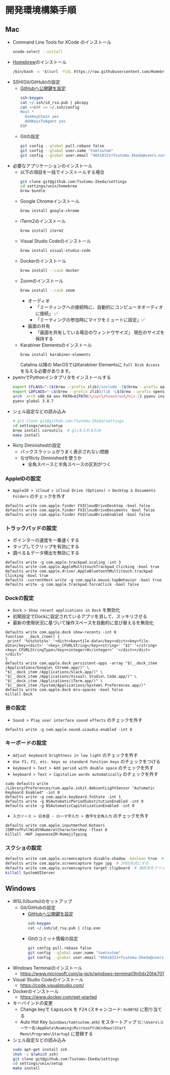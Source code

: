 # 開発環境構築手順

## Mac

- Command Line Tools for XCode のインストール
  ```bash
  xcode-select --install
  ```
- [Homebrew](https://brew.sh/)のインストール
  ```bash
  /bin/bash -c "$(curl -fsSL https://raw.githubusercontent.com/Homebrew/install/master/install.sh)"
  ```
- SSH(Git/GitHub)の設定
  - [GitHubへ公開鍵を設定](https://github.com/settings/keys)
    ```bash
    ssh-keygen
    cat ~/.ssh/id_rsa.pub | pbcopy
    cat <<EOF >> ~/.ssh/config
    Host *
      UseKeyChain yes
      AddKeysToAgent yes
    EOF
    ```
  - Gitの設定
    ```bash
    git config --global pull.rebase false
    git config --global user.name "tomtsutom"
    git config --global user.email "40418321+Tsutomu-Ikeda@users.noreply.github.com"
    ```
- 必要なアプリケーションのインストール
  - 以下の項目を一括でインストールする場合
    ```bash
    git clone git@github.com:Tsutomu-Ikeda/settings
    cd settings/unix/homebrew
    brew bundle
    ```
  - Google Chromeインストール
    ```bash
    brew install google-chrome
    ```
  - iTerm2のインストール
    ```bash
    brew install iterm2
    ```
  - Visual Studio Codeのインストール
    ```bash
    brew install visual-studio-code
    ```
  - Dockerのインストール
    ```bash
    brew install --cask docker
    ```
  - Zoomのインストール
    ```bash
    brew install --cask zoom
    ```
    - オーディオ
      - 「ミーティングへの接続時に、自動的にコンピュータオーディオに接続」 ✅
      - 「ミーティングの参加時にマイクをミュートに設定」✅
    - 画面の共有
      - 「画面を共有している場合のウィンドウサイズ」 現在のサイズを保持する
  - Karabiner Elementsのインストール
    ```bash
    brew install karabiner-elements
    ```
    Catalina 以降の MacOSではKarabiner Elementsに `Full Disk Access` を与える必要があります。
- pyenvでPythonインタプリタをインストールする
  ```bash
  export CFLAGS="-I$(brew --prefix zlib)/include -I$(brew --prefix openssl)/include -I$(brew --prefix bzip2)/include -I$(brew --prefix readline)/include -I$(xcrun --show-sdk-path)/usr/include"
  export LDFLAGS="-L$(brew --prefix zlib)/lib -L$(brew --prefix openssl)/lib -L$(brew --prefix bzip2)/lib -L$(brew --prefix readline)/lib"
  arch -arch x86_64 env PATH=${PATH/\/opt\/homebrew\/bin:/} pyenv install 3.8.7
  pyenv global 3.8.7
  ```
- シェル設定などの読み込み
  ```bash
  # git clone git@github.com:Tsutomu-Ikeda/settings
  cd settings/unix/setup
  brew install coreutils  # glsを入れるため
  make install
  ```
- Ricty Diminishedの設定
  - バックスラッシュがうまく表示されない問題
  - なぜRicty Diminishedを使うか
    - 全角スペースと半角スペースの区別がつく

### AppleIDの設定

- `AppleID > iCloud > iCloud Drive (Options) > Desktop & Documents Folders` のチェックを外す

```
defaults write com.apple.finder FXICloudDriveDesktop -bool false
defaults write com.apple.finder FXICloudDriveDocuments -bool false
defaults write com.apple.finder FXICloudDriveEnabled -bool false
```

### トラックパッドの設定

- ポインターの速度を一番速くする
- タップしてクリップを有効にする
- 調べる＆データ検出を無効にする

```
defaults write -g com.apple.trackpad.scaling -int 3
defaults write com.apple.AppleMultitouchTrackpad Clicking -bool true
defaults write com.apple.driver.AppleBluetoothMultitouch.trackpad Clicking -bool true
defaults -currentHost write -g com.apple.mouse.tapBehavior -bool true
defaults write -g com.apple.trackpad.forceClick -bool false
```

### Dockの設定

- `Dock > Show recent applications in Dock` を無効化
- 初期設定でDockに設定されているアプリを消して、スッキリさせる
- 最新の使用状況に基づいて操作スペースを自動的に並び替えるを無効化

```
defaults write com.apple.dock show-recents -int 0
function __dock_item() {
 printf '%s%s%s%s%s' '<dict><key>tile-data</key><dict><key>file-data</key><dict>' '<key>_CFURLString</key><string>' "$1" '</string><key>_CFURLStringType</key><integer>0</integer>' '</dict></dict></dict>'
}
defaults write com.apple.dock persistent-apps -array "$(__dock_item /Applications/Google\ Chrome.app/)" \
"$(__dock_item /Applications/Slack.app/)" \
"$(__dock_item /Applications/Visual\ Studio\ Code.app/)" \
"$(__dock_item /Applications/iTerm.app/)" \
"$(__dock_item /System/Applications/System\ Preferences.app/)"
defaults write com.apple.dock mru-spaces -bool false
killall Dock
```

### 音の設定

- `Sound > Play user interface sound effects` のチェックを外す

```
defaults write -g com.apple.sound.uiaudio.enabled -int 0
```

### キーボードの設定

- `Adjust keyboard brightness in low light` のチェックを外す
- `Use F1, F2, etc. keys as standard function keys` のチェックをつける
- `keyboard > Text > Add period with double space` のチェックを外す
- `keyboard > Text > Capitalize words automatically` のチェックを外す

```
sudo defaults write /Library/Preferences/com.apple.iokit.AmbientLightSensor "Automatic Keyboard Enabled" -int 0
defaults write -g com.apple.keyboard.fnState -int 1
defaults write -g NSAutomaticPeriodSubstitutionEnabled -int 0
defaults write -g NSAutomaticCapitalizationEnabled -int 0
```

- `入力ソース > 日本語 - ローマ字入力 > 数字を全角入力` のチェックを外す

```
defaults write com.apple.inputmethod.Kotoeri JIMPrefFullWidthNumeralCharactersKey -float 0
killall -HUP JapaneseIM-RomajiTyping
```

### スクショの設定

```bash
defaults write com.apple.screencapture disable-shadow -boolean true  # ウィンドウを撮影したときの余白を削除
defaults write com.apple.screencapture type jpg  # JPEG形式にする
defaults write com.apple.screencapture target clipboard  # 保存先をクリップボードにする
killall SystemUIServer
```

## Windows

- WSL(Ubuntu)のセットアップ
  - Git/GitHubの設定
    - [GitHubへ公開鍵を設定](https://github.com/settings/keys)
      ```bash
      ssh-keygen
      cat ~/.ssh/id_rsa.pub | clip.exe
      ```
    - Gitのコミット情報の設定
      ```bash
      git config pull.rebase false
      git config --global user.name "tomtsutom"
      git config --global user.email "40418321+Tsutomu-Ikeda@users.noreply.github.com"
      ```
- Windows Terminalのインストール
  - https://www.microsoft.com/ja-jp/p/windows-terminal/9n0dx20hk701
- Visual Studio Codeのインストール
  - https://code.visualstudio.com/
- Dockerのインストール
  - https://www.docker.com/get-started
- キーバインドの変更
  - Change keyで <kbd>CapsLock</kbd> を <kbd>F24</kbd> (スキャンコード: `0x0076`) に割り当てる
  - Auto Hot Key (`windows/tomtsutom.ahk`) をスタートアップ (`C:\Users\ユーザー名\AppData\Roaming\Microsoft\Windows\Start Menu\Programs\Startup`) に登録する
- シェル設定などの読み込み
  ```bash
  sudo apt-get install zsh
  chsh -s $(which zsh)
  git clone git@github.com:Tsutomu-Ikeda/settings
  cd settings/unix/setup
  make install
  ```
